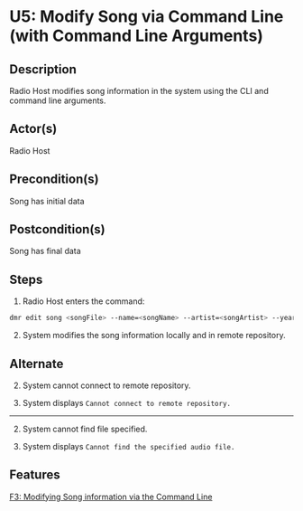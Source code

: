 # U5: Modify Song via Command Line (with Command Line Arguments)

## Description

Radio Host modifies song information in the system using the CLI and command line arguments.

## Actor(s)
 Radio Host

## Precondition(s)
 Song has initial data

## Postcondition(s)
 Song has final data

## Steps

1) Radio Host enters the command:
```bash
dmr edit song <songFile> --name=<songName> --artist=<songArtist> --year=<songYear> 
```
2) System modifies the song information locally and in remote repository.

## Alternate

2) System cannot connect to remote repository.

3) System displays `Cannot connect to remote repository.`

---

2) System cannot find file specified.

3) System displays `Cannot find the specified audio file.`

## Features
[F3: Modifying Song information via the Command Line](../features/#f3-modifying-song-information-via-the-command-line)

